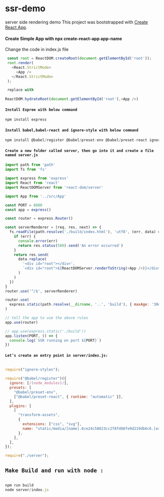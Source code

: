 # ssr-demo
 server side rendering demo
This project was bootstrapped with [Create React App](https://github.com/facebook/create-react-app).

#### Create Simple App with npx create-react-app app-name

Change the code in index.js file 


```javascript
 const root = ReactDOM.createRoot(document.getElementById('root'));
 root.render(
   <React.StrictMode>
     <App />
   </React.StrictMode>
 );

 replace with 
 
ReactDOM.hydrateRoot(document.getElementById('root'),<App />)


```


#### `Install Expree with below command `


```javascript
npm install express
```

#### `Install babel,babel-react and ignore-style with below command `


```javascript
npm install @babel/register @babel/preset-env @babel/preset-react ignore-styles babel-plugin-transform-assets

```


#### `Create a new folder called server, then go into it and create a file named server.js `


```javascript
import path from 'path'
import fs from 'fs'

import express from 'express'
import React from 'react'
import ReactDOMServer from 'react-dom/server'

import App from '../src/App'

const PORT = 8080
const app = express()

const router = express.Router()

const serverRenderer = (req, res, next) => {
  fs.readFile(path.resolve('./build/index.html'), 'utf8', (err, data) => {
    if (err) {
      console.error(err)
      return res.status(500).send('An error occurred')
    }
    return res.send(
      data.replace(
        '<div id="root"></div>',
        `<div id="root">${ReactDOMServer.renderToString(<App />)}</div>`
      )
    )
  })
}
router.use('^/$', serverRenderer)

router.use(
  express.static(path.resolve(__dirname, '..', 'build'), { maxAge: '30d' })
)

// tell the app to use the above rules
app.use(router)

// app.use(express.static('./build'))
app.listen(PORT, () => {
  console.log(`SSR running on port ${PORT}`)
})

```

#### `Let’s create an entry point in server/index.js:`

```javascript

require("ignore-styles");

require("@babel/register")({
  ignore: [/(node_modules)/],
  presets: [
    "@babel/preset-env",
    ["@babel/preset-react", { runtime: "automatic" }],
  ],
  plugins: [
    [
      "transform-assets",
      {
        extensions: ["css", "svg"],
        name: "static/media/[name].6ce24c58023cc2f8fd88fe9d219db6c6.[ext]",
      },
    ],
  ],
});

require("./server");

```

## `Make Build and run with node :`


```javascript 

npm run build
node server/index.js


```
